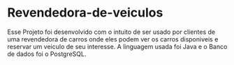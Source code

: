 # Revendedora-de-veiculos

Esse Projeto foi desenvolvido com o intuito de ser usado por clientes de uma revendedora de carros onde eles podem ver os carros disponiveis e reservar um veiculo de seu interesse. A linguagem usada foi Java e o Banco de dados foi o PostgreSQL.
